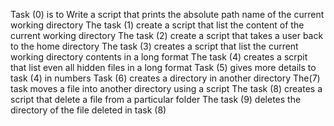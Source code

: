 Task (0) is to Write a script that prints the absolute path name of the current working directory
The task (1) create a script that list the content of the current working directory
The task (2) create a script that takes a user back to the home directory
The task (3) creates a script that list the current working directory contents in a long format
The task (4) creates a scrpit that list even all hidden files in a long format
Task (5) gives more details to task (4) in numbers
Task (6) creates a directory in another directory
The(7) task moves a file into another directory using a script
The task (8) creates a script that delete a file from a particular folder
The task (9) deletes the directory of the file deleted in task (8)
